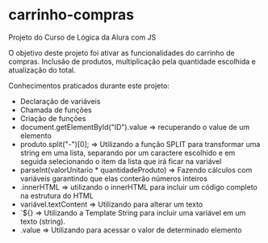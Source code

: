 # carrinho-compras
Projeto do Curso de Lógica da Alura com JS

O objetivo deste projeto foi ativar as funcionalidades do carrinho de compras. Inclusão de produtos, multiplicação pela quantidade escolhida e atualização do total.

Conhecimentos praticados durante este projeto:

- Declaração de variáveis
- Chamada de funções
- Criação de funções
- document.getElementById("ID").value => recuperando o value de um elemento
- produto.split("-")[0]; => Utilizando a função SPLIT para transformar uma string em uma lista, separando por um caractere escolhido e em seguida selecionando o item da lista que irá ficar na variável
- parseInt(valorUnitario * quantidadeProduto) => Fazendo cálculos com variáveis garantindo que elas conterão números inteiros
- .innerHTML  => utilizando o innerHTML para incluir um código completo na estrutura do HTML
- variável.textContent => Utilizando para alterar um texto
- `${} => Utilizando a Template String para incluir uma variável em um texto (string).
- .value => Utilizando para acessar o valor de determinado elemento
